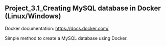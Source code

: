 ## Project_3.1_Creating MySQL database in Docker (Linux/Windows)

Docker documentation: https://docs.docker.com/

Simple method to create a MySQL database using Docker.